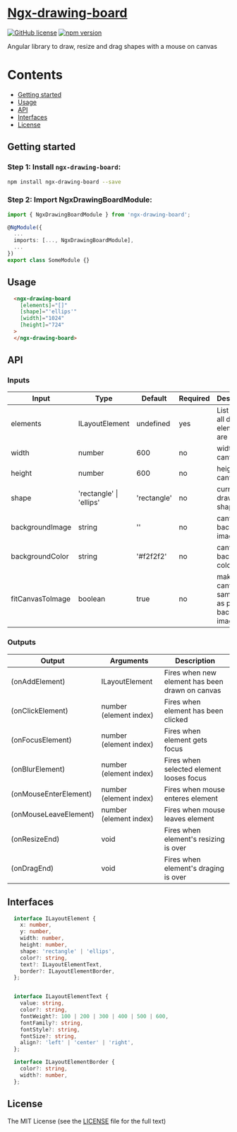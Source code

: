 # [Ngx-drawing-board](https://github.com/andrew1931/ngx-drawing-board/blob/main/src)
[![GitHub license](https://img.shields.io/badge/license-MIT-blue.svg)](https://github.com/andrew1931/ngx-drawing-board/blob/main/LICENSE)
[![npm version](https://img.shields.io/npm/v/ngx-drawing-board?color=brightgreen&label=npm%20package)](https://www.npmjs.com/package/ngx-drawing-board) 


Angular library to draw, resize and drag shapes with a mouse on canvas

Contents
========
- [Getting started](#getting-started)
- [Usage](#usage)
- [API](#api)
- [Interfaces](#interfaces)
- [License](#license)

## Getting started
### Step 1: Install `ngx-drawing-board`:

```bash
npm install ngx-drawing-board --save
```

### Step 2: Import NgxDrawingBoardModule:
```ts
import { NgxDrawingBoardModule } from 'ngx-drawing-board';

@NgModule({
  ...
  imports: [..., NgxDrawingBoardModule],
  ...
})
export class SomeModule {}
```

## Usage
```html
  <ngx-drawing-board
    [elements]="[]"
    [shape]="'ellips'"
    [width]="1024"
    [height]="724"
  >
  </ngx-drawing-board>
```

## API
### Inputs
| Input  | Type | Default | Required | Description |
| ------------- | ------------- | ------------- | ------------- | ------------- |
| elements | ILayoutElement | undefined | yes | List where all drawn elements are stored |
| width | number | 600 | no | width of canvas |
| height | number | 600 | no | height of canvas |
| shape | 'rectangle' \| 'ellips' | 'rectangle' | no | current drawing shape |
| backgroundImage | string | '' | no | canvas background image |
| backgroundColor | string | '#f2f2f2' | no | canvas background color |
| fitCanvasToImage | boolean | true | no | makes canvas the same size as provided background image |

### Outputs
| Output  | Arguments | Description |
| ------------- | ------------- | -------------
| (onAddElement) | ILayoutElement | Fires when new element has been drawn on canvas |
| (onClickElement) | number (element index) |Fires when element has been clicked |
| (onFocusElement) | number (element index) |Fires when element gets focus |
| (onBlurElement) | number (element index) | Fires when selected element looses focus |
| (onMouseEnterElement) | number (element index) | Fires when mouse enteres element |
| (onMouseLeaveElement) | number (element index) | Fires when mouse leaves element |
| (onResizeEnd) | void | Fires when element's resizing is over |
| (onDragEnd) | void | Fires when element's draging is over |

## Interfaces
```ts
  interface ILayoutElement {
    x: number,
    y: number,
    width: number,
    height: number,
    shape: 'rectangle' | 'ellips',
    color?: string,
    text?: ILayoutElementText,
    border?: ILayoutElementBorder,
  };


  interface ILayoutElementText {
    value: string,
    color?: string,
    fontWeight?: 100 | 200 | 300 | 400 | 500 | 600,
    fontFamily?: string,
    fontStyle?: string,
    fontSize?: string,
    align?: 'left' | 'center' | 'right',
  };

  interface ILayoutElementBorder {
    color?: string,
    width?: number,
  };
```

## License

The MIT License (see the [LICENSE](https://github.com/andrew1931/ngx-drawing-board/blob/main/LICENSE) file for the full
text)
